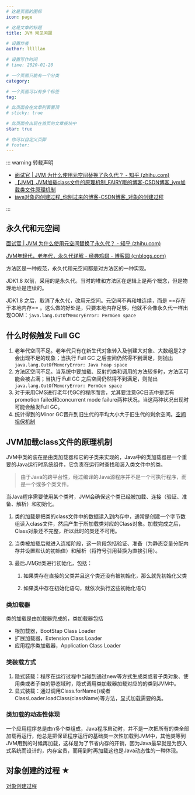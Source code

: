 ```yaml
---
# 这是页面的图标
icon: page

# 这是文章的标题
title: JVM 常见问题

# 设置作者
author: lllllan

# 设置写作时间
# time: 2020-01-20

# 一个页面只能有一个分类
category: 

# 一个页面可以有多个标签
tag:

# 此页面会在文章列表置顶
# sticky: true

# 此页面会出现在首页的文章板块中
star: true

# 你可以自定义页脚
# footer: 
---
```




::: warning 转载声明

- [面试官 | JVM 为什么使用元空间替换了永久代？ - 知乎 (zhihu.com)](https://zhuanlan.zhihu.com/p/111809384)
- [【JVM】JVM加载class文件的原理机制_FAIRY哦的博客-CSDN博客_jvm加载类文件原理机制](https://blog.csdn.net/renjingjingya0429/article/details/88525915)
- [java对象的创建过程_你别过来的博客-CSDN博客_对象的创建过程](https://blog.csdn.net/fly_rice/article/details/82354188)

:::



## 永久代和元空间

[面试官 | JVM 为什么使用元空间替换了永久代？ - 知乎 (zhihu.com)](https://zhuanlan.zhihu.com/p/111809384)

[JVM年轻代，老年代，永久代详解 - 经典鸡翅 - 博客园 (cnblogs.com)](https://www.cnblogs.com/jichi/p/12580906.html)



方法区是一种规范，永久代和元空间都是对方法区的一种实现。



JDK1.8 以前，采用的是永久代。当时的堆和方法区在逻辑上是两个概念，但是物理地址是连续的。

JDK1.8 之后，取消了永久代，改用元空间。元空间不再和堆连续，而是 ==存在于本地内存== 。这么做的好处是，只要本地内存足够，他就不会像永久代一样出现OOM：`java.lang.OutOfMemoryError: PermGen space`



## 什么时候触发 Full GC



1. 老年代空间不足。老年代只有在新生代对象转入及创建大对象、大数组是2才会出现不足的现象；当执行 Full GC 之后空间仍然得不到满足，则抛出 `java.lang.OutOfMemoryError: Java heap space`
2. 方法区空间不足。当系统中要加载、反射的类和调用的方法较多时，方法区可能会被占满；当执行 Full GC 之后空间仍然得不到满足，则抛出 `java.lang.OutOfMemoryError: PermGen space`
3. 对于采用CMS进行老年代GC的程序而言，尤其要注意GC日志中是否有promotion failed和concurrent mode failure两种状况，当这两种状况出现时可能会触发Full GC。
4. 统计得到的Minor GC晋升到旧生代的平均大小大于旧生代的剩余空间。[空间担保机制](3/8/#五、空间分配担保)



## JVM加载class文件的原理机制

JVM中类的装在是由类加载器和它的子类来实现的，Java中的类加载器是一个重要的Java运行时系统组件，它负责在运行时查找和装入类文件中的类。

> 由于Java的跨平台性，经过编译的Java源程序并不是一个可执行程序，而是一个或多个类文件。



当Java程序需要使用某个类时，JVM会确保这个类已经被加载、连接（验证、准备、解析）和初始化。

1. 类的加载是把类的class文件中的数据读入到内存中，通常是创建一个字节数组读入class文件，然后产生于所加载类对应的Class对象。加载完成之后，Class对象还不完整，所以此时的类还不可用。

2. 当类被加载后就进入连接阶段，这一阶段包括验证、准备（为静态变量分配内存并设置默认的初始值）和解析（将符号引用替换为直接引用）。

3. 最后JVM对类进行初始化，包括：

    1. 如果类存在直接的父类并且这个类还没有被初始化，那么就先初始化父类

    1. 如果类中存在初始化语句，就依次执行这些初始化语句



### 类加载器

类的加载是由加载器完成的，类加载器包括

- 根加载器，BootStap Class Loader
- 扩展加载器，Extension Class Loader
- 应用程序类加载器，Application Class Loader



### 类装载方式

1. 隐式装载：程序在运行过程中当碰到通过new等方式生成类或者子类对象、使用类或者子类的静态域时，隐式调用类加载器加载对应的的类到JVM中。
2. 显式装载：通过调用Class.forName()或者ClassLoader.loadClass(className)等方法，显式加载需要的类。



### 类加载的动态性体现

一个应用程序总是由n多个类组成，Java程序启动时，并不是一次把所有的类全部加载再运行，他总是把保证程序运行的基础类一次性加载到JVM中，其他类等到JVM用到的时候再加载，这样是为了节省内存的开销，因为Java最早就是为嵌入式系统而设计的，内存宝贵，而用到时再加载这也是Java动态性的一种体现。


## 对象创建的过程 ★

[对象创建过程](2/2/#一、对象的创建过程)
